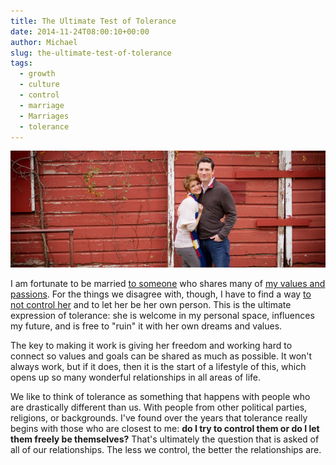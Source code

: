 ```yaml
---
title: The Ultimate Test of Tolerance
date: 2014-11-24T08:00:10+00:00
author: Michael
slug: the-ultimate-test-of-tolerance
tags:
  - growth
  - culture
  - control
  - marriage
  - Marriages
  - tolerance
---
```

<div class="full-width">
  <img src="/images/feature-the-ultimate-test-of-tolerance.jpg" alt="Tolerance" />
</div>

I am fortunate to be married [to someone](http://reclaimed.house) who shares many of  [my values and passions](http://hedge-ops.com/life-is-art/). For the things we disagree with, though, I have to find a way [to not control her](/releasing-control/) and to let her be her own person. This is the ultimate expression of tolerance: she is welcome in my personal space, influences my future, and is free to "ruin" it with her own dreams and values.

The key to making it work is giving her freedom and working hard to connect so values and goals can be shared as much as possible. It won't always work, but if it does, then it is the start of a lifestyle of this, which opens up so many wonderful relationships in all areas of life.

We like to think of tolerance as something that happens with people who are drastically different than us. With people from other political parties, religions, or backgrounds. I've found over the years that tolerance really begins with those who are closest to me: **do I try to control them or do I let them freely be themselves?** That's ultimately the question that is asked of all of our relationships. The less we control, the better the relationships are.